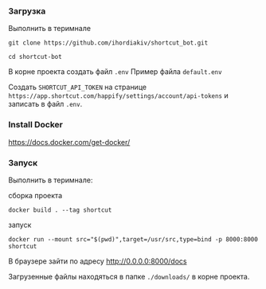 ### Загрузка 

Выполнить в теримнале

`git clone https://github.com/ihordiakiv/shortcut_bot.git`

`cd shortcut-bot`

В корне проекта создать файл ```.env``` 
Пример файла ```default.env```

Создать ```SHORTCUT_API_TOKEN``` на странице ```https://app.shortcut.com/happify/settings/account/api-tokens``` 
и записать в файл ```.env```.

### Install Docker 

https://docs.docker.com/get-docker/

### Запуск

Выполнить в теримнале:

сборка проекта

```docker build . --tag shortcut```

запуск

```docker run --mount src="$(pwd)",target=/usr/src,type=bind -p 8000:8000 shortcut```

В браузере зайти по адресу http://0.0.0.0:8000/docs

Загрузенные файлы находяться в папке ```./downloads/``` в корне проекта.

